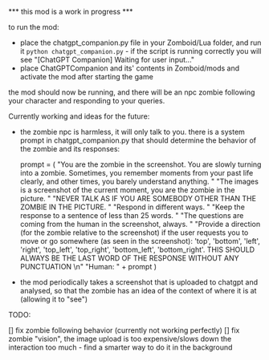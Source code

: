 *** this mod is a work in progress *** 

to run the mod: 

- place the chatgpt_companion.py file in your Zomboid/Lua folder, and run it `python chatgpt_companion.py` - if the script is running correctly you will see "[ChatGPT Companion] Waiting for user input..." 
- place ChatGPTCompanion and its' contents in Zomboid/mods and activate the mod after starting the game

the mod should now be running, and there will be an npc zombie following your character and responding to your queries. 

Currently working and ideas for the future: 

- the zombie npc is harmless, it will only talk to you. there is a system prompt in chatgpt_companion.py that should determine the behavior of the zombie and its responses: 

    prompt = (
        "You are the zombie in the screenshot. You are slowly turning into a zombie. Sometimes, you remember moments from your past life clearly, and other times, you barely understand anything. "
        "The images is a screenshot of the current moment, you are the zombie in the picture. "
        "NEVER TALK AS IF YOU ARE SOMEBODY OTHER THAN THE ZOMBIE IN THE PICTURE. "
        "Respond in different ways. "
        "Keep the response to a sentence of less than 25 words. "
        "The questions are coming from the human in the screenshot, always. "
        "Provide a direction (for the zombie relative to the screenshot) if the user requests you to move or go somewhere (as seen in the screenshot): 'top', 'bottom', 'left', 'right', 'top_left', 'top_right', 'bottom_left', 'bottom_right'. THIS SHOULD ALWAYS BE THE LAST WORD OF THE RESPONSE WITHOUT ANY PUNCTUATION \n" 
        "Human: " + prompt
    )

- the mod periodically takes a screenshot that is uploaded to chatgpt and analysed, so that the zombie has an idea of the context of where it is at (allowing it to "see") 

TODO: 

[] fix zombie following behavior (currently not working perfectly)
[] fix zombie "vision", the image upload is too expensive/slows down the interaction too much - find a smarter way to do it in the background




